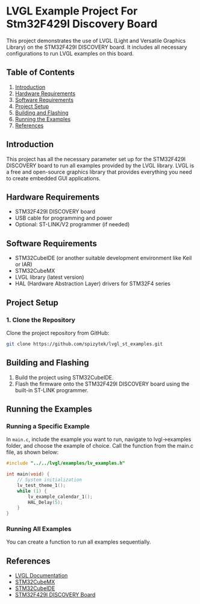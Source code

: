 
# LVGL Example Project For Stm32F429I Discovery Board

This project demonstrates the use of LVGL (Light and Versatile Graphics Library) on the STM32F429I DISCOVERY board. It includes all necessary configurations to run LVGL examples on this board.

## Table of Contents
1. [Introduction](#introduction)
2. [Hardware Requirements](#hardware-requirements)
3. [Software Requirements](#software-requirements)
4. [Project Setup](#project-setup)
5. [Building and Flashing](#building-and-flashing)
6. [Running the Examples](#running-the-examples)
7. [References](#references)

## Introduction
This project has all the necessary parameter set up for the STM32F429I DISCOVERY board to run all examples provided by the LVGL library. LVGL is a free and open-source graphics library that provides everything you need to create embedded GUI applications.

## Hardware Requirements
- STM32F429I DISCOVERY board
- USB cable for programming and power
- Optional: ST-LINK/V2 programmer (if needed)

## Software Requirements
- STM32CubeIDE (or another suitable development environment like Keil or IAR)
- STM32CubeMX
- LVGL library (latest version)
- HAL (Hardware Abstraction Layer) drivers for STM32F4 series

## Project Setup

### 1. Clone the Repository
Clone the project repository from GitHub:
```bash
git clone https://github.com/spizytek/lvgl_st_examples.git
```
## Building and Flashing

1. Build the project using STM32CubeIDE.
2. Flash the firmware onto the STM32F429I DISCOVERY board using the built-in ST-LINK programmer.

## Running the Examples

### Running a Specific Example
In `main.c`, include the example you want to run, navigate to lvgl->examples folder, and choose the example of choice. Call the function from the main.c file, as shown below:
```c
#include "../../lvgl/examples/lv_examples.h"

int main(void) {
    // System initialization
    lv_test_theme_1();
    while (1) {
        lv_example_calendar_1();
        HAL_Delay(5);
    }
}
```

### Running All Examples
You can create a function to run all examples sequentially.

## References
- [LVGL Documentation](https://docs.lvgl.io/latest/en/html/index.html)
- [STM32CubeMX](https://www.st.com/en/development-tools/stm32cubemx.html)
- [STM32CubeIDE](https://www.st.com/en/development-tools/stm32cubeide.html)
- [STM32F429I DISCOVERY Board](https://www.st.com/en/evaluation-tools/32f429idiscovery.html)



